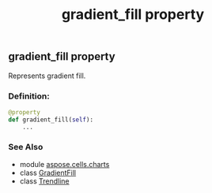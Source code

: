 ﻿---
title: gradient_fill property
second_title: Aspose.Cells for Python via .NET API References
description: 
type: docs
weight: 190
url: /aspose.cells.charts/trendline/gradient_fill/
is_root: false
---

## gradient_fill property


Represents gradient fill.
### Definition:
```python
@property
def gradient_fill(self):
    ...
```

### See Also
* module [aspose.cells.charts](../../)
* class [GradientFill](/cells/python-net/aspose.cells.drawing/gradientfill)
* class [Trendline](/cells/python-net/aspose.cells.charts/trendline)
